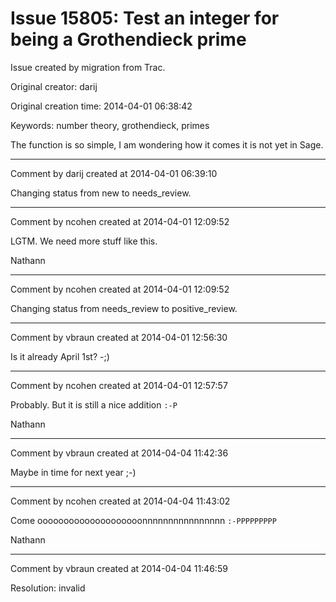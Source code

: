 # Issue 15805: Test an integer for being a Grothendieck prime

Issue created by migration from Trac.

Original creator: darij

Original creation time: 2014-04-01 06:38:42

Keywords: number theory, grothendieck, primes

The function is so simple, I am wondering how it comes it is not yet in Sage.


---

Comment by darij created at 2014-04-01 06:39:10

Changing status from new to needs_review.


---

Comment by ncohen created at 2014-04-01 12:09:52

LGTM. We need more stuff like this.

Nathann


---

Comment by ncohen created at 2014-04-01 12:09:52

Changing status from needs_review to positive_review.


---

Comment by vbraun created at 2014-04-01 12:56:30

Is it already April 1st? -;)


---

Comment by ncohen created at 2014-04-01 12:57:57

Probably. But it is still a nice addition `:-P`

Nathann


---

Comment by vbraun created at 2014-04-04 11:42:36

Maybe in time for next year ;-)


---

Comment by ncohen created at 2014-04-04 11:43:02

Come oooooooooooooooooooonnnnnnnnnnnnnnnn `:-PPPPPPPPP`

Nathann


---

Comment by vbraun created at 2014-04-04 11:46:59

Resolution: invalid
